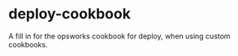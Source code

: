 deploy-cookbook
===============

A fill in for the opsworks cookbook for deploy, when using custom cookbooks.
